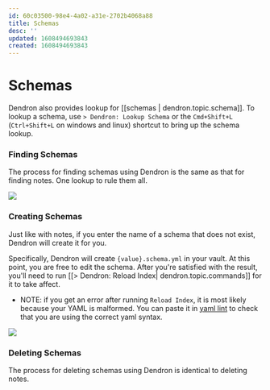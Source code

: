 ```yaml
---
id: 60c03500-98e4-4a02-a31e-2702b4068a88
title: Schemas
desc: ''
updated: 1608494693843
created: 1608494693843
---
```


# Schemas

Dendron also provides lookup for [[schemas | dendron.topic.schema]]. To lookup a schema, use `> Dendron: Lookup Schema` or the `Cmd+Shift+L` (`Ctrl+Shift+L` on windows and linux) shortcut to bring up the schema lookup.

### Finding Schemas

The process for finding schemas using Dendron is the same as that for finding notes. One lookup to rule them all. 

![](https://foundation-prod-assetspublic53c57cce-8cpvgjldwysl.s3-us-west-2.amazonaws.com/assets/images/schema-lookup.gif)

### Creating Schemas

Just like with notes, if you enter the name of a schema that does not exist, Dendron will create it for you.

Specifically, Dendron will create `{value}.schema.yml` in your vault. At this point, you are free to edit the schema. After you're satisfied with the result, you'll need to run [[> Dendron: Reload Index| dendron.topic.commands]] for it to take affect. 

- NOTE: if you get an error after running `Reload Index`, it is most likely because your YAML is malformed. You can paste it in [yaml lint](http://www.yamllint.com/) to check that you are using the correct yaml syntax. 

![](https://foundation-prod-assetspublic53c57cce-8cpvgjldwysl.s3-us-west-2.amazonaws.com/assets/images/schema-create.gif)

### Deleting Schemas

The process for deleting schemas using Dendron is identical to deleting notes.

